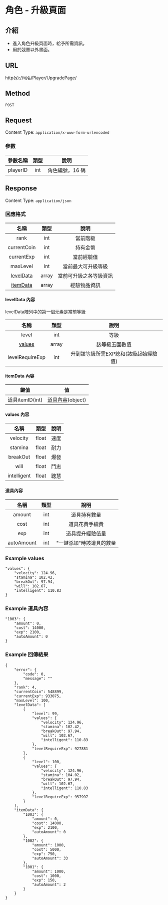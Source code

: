 # 角色 - 升級頁面

## 介紹

- 進入角色升級頁面時，給予所需資訊。
- 用於競賽以外畫面。

## URL

http(s)://`域名`/Player/UpgradePage/

## Method

`POST`

## Request

Content Type: `application/x-www-form-urlencoded`

### 參數

| 參數名稱 | 類型 | 說明 |
|:-:|:-:|:-:|
| playerID | int | 角色編號，16 碼 |

## Response

Content Type: `application/json`

### 回應格式

| 名稱 | 類型 | 說明 |
|:-:|:-:|:-:|
| rank | int | 當前階級 |
| currentCoin | int | 持有金幣 |
| currentExp | int | 當前經驗值 |
| maxLevel | int | 當前最大可升級等級 |
| [levelData](#levelData) | array | 當前可升級之各等級資訊 |
| [itemData](#itemData) | array | 經驗物品資訊 |

#### <span id="levelData">levelData 內容</span>

levelData陣列中的第一個元素是當前等級

| 名稱 | 類型 | 說明 |
|:-:|:-:|:-:|
| level | int | 等級 |
| [values](#values) | array | 該等級五圍數值 |
| levelRequireExp | int | 升到該等級所需EXP總和(該級起始經驗值) |

#### <span id="itemData">itemData 內容</span>


| 鍵值 | 值 |
|:-:|:-:|
| 道具itemID(int) | [道具內容](#itemInfo)(object) |


#### <span id="values">values 內容</span>
| 名稱 | 類型 | 說明 |
|:-:|:-:|:-:|
| velocity | float | 速度 |
| stamina | float | 耐力 |
| breakOut | float | 爆發 |
| will | float | 鬥志 |
| intelligent | float | 聰慧 |

#### <span id="itemInfo">道具內容</span>
| 名稱 | 類型 | 說明 |
|:-:|:-:|:-:|
| amount | int | 道具持有數量 |
| cost | int | 道具花費手續費 |
| exp | int | 道具提升經驗值量 |
| autoAmount | int | "一鍵添加"時該道具的數量 |


### Example values

    "values": {
        "velocity": 124.96,
        "stamina": 102.42,
        "breakOut": 97.94,
        "will": 102.67,
        "intelligent": 110.83
    }

### Example 道具內容

    "1003": {
        "amount": 0,
        "cost": 14000,
        "exp": 2100,
        "autoAmount": 0
    }


### Example 回傳結果
    {
        "error": {
            "code": 0,
            "message": ""
        },
        "rank": 4,
        "currentCoin": 548899,
        "currentExp": 933075,
        "maxLevel": 100,
        "levelData": [
            {
                "level": 99,
                "values": {
                    "velocity": 124.96,
                    "stamina": 102.42,
                    "breakOut": 97.94,
                    "will": 102.67,
                    "intelligent": 110.83
                },
                "levelRequireExp": 927881
            },
            {
                "level": 100,
                "values": {
                    "velocity": 124.96,
                    "stamina": 104.02,
                    "breakOut": 97.94,
                    "will": 102.67,
                    "intelligent": 110.83
                },
                "levelRequireExp": 957997
            }
        ],
        "itemData": {
            "1003": {
                "amount": 0,
                "cost": 14000,
                "exp": 2100,
                "autoAmount": 0
            },
            "1002": {
                "amount": 1000,
                "cost": 5000,
                "exp": 750,
                "autoAmount": 33
            },
            "1001": {
                "amount": 1000,
                "cost": 1000,
                "exp": 150,
                "autoAmount": 2
            }
        }
    }